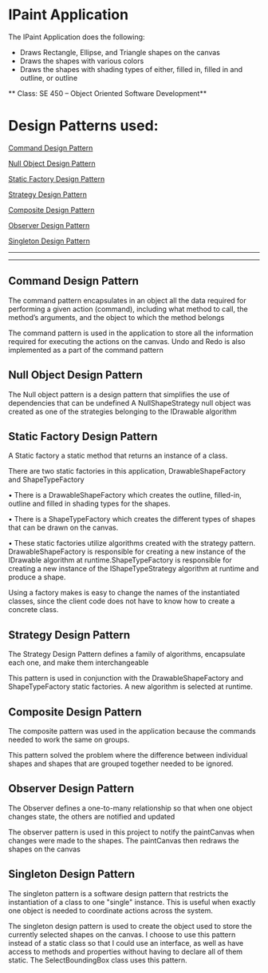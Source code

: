 # IPaint Application

The IPaint Application does the following:

- Draws Rectangle, Ellipse, and Triangle shapes on the canvas
- Draws the shapes with various colors
- Draws the shapes with shading types of either, filled in, filled in and outline, or outline

** Class: SE 450 – Object Oriented Software Development**

# Design Patterns used:
[Command Design Pattern](#cmmand)

[Null Object Design Pattern](#n-obj)

[Static Factory Design Pattern](#s-fact)

[Strategy Design Pattern](#strat)

[Composite Design Pattern](#compos)

[Observer Design Pattern](#observ)

[Singleton Design Pattern](#sngl)


---

---

<a name="cmmand"/> 

## Command Design Pattern

The command pattern encapsulates in an object all the data required for performing a given action (command), including what method to call, the method’s arguments, and the object to which the method belongs

The command pattern is used in the application to store all the information required for executing the actions on the canvas. Undo and Redo is also implemented as a part of the command pattern

<a name="n-obj"/>

## Null Object Design Pattern

The Null object pattern is a design pattern that simplifies the use of dependencies that can be undefined
A NullShapeStrategy null object was created as one of the strategies belonging to the IDrawable algorithm

<a name="s-fact"/>

## Static Factory Design Pattern

A Static factory a static method that returns an instance of a class.

There are two static factories in this application, DrawableShapeFactory and ShapeTypeFactory

• There is a DrawableShapeFactory which creates the outline, filled-in, outline and filled in shading types for the shapes.

• There is a ShapeTypeFactory which creates the different types of shapes that can be drawn on the canvas.

• These static factories utilize algorithms created with the strategy pattern. DrawableShapeFactory is responsible for creating a new instance of the IDrawable algorithm at runtime.ShapeTypeFactory is responsible for creating a new instance of the IShapeTypeStrategy algorithm at runtime and produce a shape.

Using a factory makes is easy to change the names of the instantiated classes, since the client code does not have to know how to create a concrete class.

<a name="strat"/>

## Strategy Design Pattern

The Strategy Design Pattern defines a family of algorithms, encapsulate each one, and make them interchangeable

This pattern is used in conjunction with the DrawableShapeFactory and ShapeTypeFactory static factories. A new algorithm is selected at runtime.

<a name="compos"/>

## Composite Design Pattern

The composite pattern was used in the application because the commands needed to work the same on groups.

This pattern solved the problem where the difference between individual shapes and shapes that are grouped together needed to be ignored.

<a name="observ"/>

## Observer Design Pattern
The Observer defines a one-to-many relationship so that when one object changes state, the others are notified and updated

The observer pattern is used in this project to notify the paintCanvas when changes were made to the shapes. The paintCanvas then redraws the shapes on the canvas

<a name="sngl"/>

## Singleton Design Pattern

The singleton pattern is a software design pattern that restricts the instantiation of a class to one "single" instance. This is useful when exactly one object is needed to coordinate actions across the system.

The singleton design pattern is used to create the object used to store the currently selected shapes on the canvas. I choose to use this pattern instead of a static class so that I could use an interface, as well as have access to methods and properties without having to declare all of them static. The SelectBoundingBox class uses this pattern.
